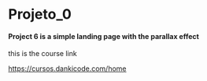 # Projeto_0

<h4>Project 6 is a simple landing page with the parallax effect</h4>



this is the course link

https://cursos.dankicode.com/home